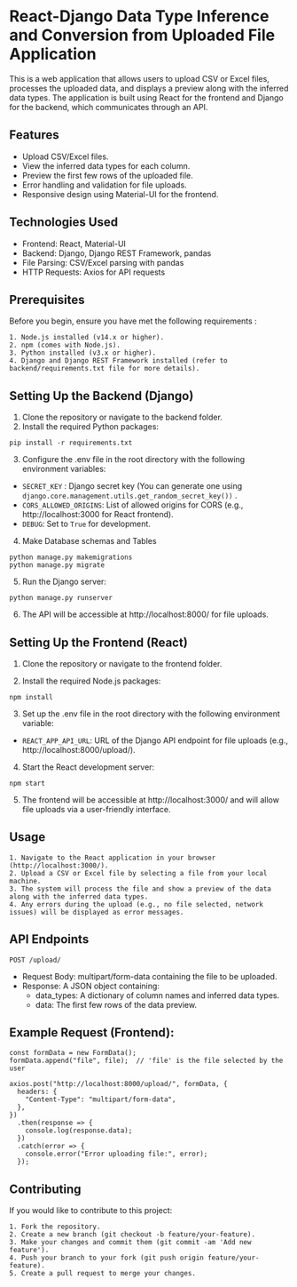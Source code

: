 
# React-Django Data Type Inference and Conversion from Uploaded File Application


This is a web application that allows users to upload CSV or Excel files, processes the uploaded data, and displays a preview along with the inferred data types. The application is built using React for the frontend and Django for the backend, which communicates through an API.

## Features
- Upload CSV/Excel files.
- View the inferred data types for each column.
- Preview the first few rows of the uploaded file.
- Error handling and validation for file uploads.
- Responsive design using Material-UI for the frontend.

## Technologies Used
- Frontend: React, Material-UI
- Backend: Django, Django REST Framework, pandas
- File Parsing: CSV/Excel parsing with pandas
- HTTP Requests: Axios for API requests

## Prerequisites
Before you begin, ensure you have met the following requirements :

    1. Node.js installed (v14.x or higher).
    2. npm (comes with Node.js).
    3. Python installed (v3.x or higher).
    4. Django and Django REST Framework installed (refer to backend/requirements.txt file for more details).

## Setting Up the Backend (Django)
1. Clone the repository or navigate to the backend folder.
2. Install the required Python packages:
```
pip install -r requirements.txt
```
3. Configure the .env file in the root directory with the following environment variables:
- ``` SECRET_KEY ``` : Django secret key (You can generate one using ``` django.core.management.utils.get_random_secret_key()) ``` .
- ``` CORS_ALLOWED_ORIGINS ```: List of allowed origins for CORS (e.g., http://localhost:3000 for React frontend).
- ``` DEBUG ```: Set to ``` True ``` for development.
4. Make Database schemas and Tables
```
python manage.py makemigrations
python manage.py migrate
```
5. Run the Django server:
``` 
python manage.py runserver
```
6. The API will be accessible at http://localhost:8000/ for file uploads.

## Setting Up the Frontend (React)
1. Clone the repository or navigate to the frontend folder.

2. Install the required Node.js packages:
```
npm install
```
3. Set up the .env file in the root directory with the following environment variable:

- ``` REACT_APP_API_URL ```: URL of the Django API endpoint for file uploads (e.g., http://localhost:8000/upload/).
4. Start the React development server:
```
npm start
```
5. The frontend will be accessible at http://localhost:3000/ and will allow file uploads via a user-friendly interface.

## Usage
    1. Navigate to the React application in your browser (http://localhost:3000/).
    2. Upload a CSV or Excel file by selecting a file from your local machine.
    3. The system will process the file and show a preview of the data along with the inferred data types.
    4. Any errors during the upload (e.g., no file selected, network issues) will be displayed as error messages.

## API Endpoints
``` POST /upload/ ```
* Request Body: multipart/form-data containing the file to be uploaded.
* Response: A JSON object containing:
    * data_types: A dictionary of column names and inferred data types.
    * data: The first few rows of the data preview.

## Example Request (Frontend):

```
const formData = new FormData();
formData.append("file", file);  // 'file' is the file selected by the user

axios.post("http://localhost:8000/upload/", formData, {
  headers: {
    "Content-Type": "multipart/form-data",
  },
})
  .then(response => {
    console.log(response.data);
  })
  .catch(error => {
    console.error("Error uploading file:", error);
  });

```

## Contributing
If you would like to contribute to this project:

    1. Fork the repository.
    2. Create a new branch (git checkout -b feature/your-feature).
    3. Make your changes and commit them (git commit -am 'Add new feature').
    4. Push your branch to your fork (git push origin feature/your-feature).
    5. Create a pull request to merge your changes.